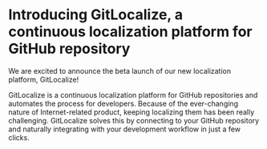 # Introducing GitLocalize, a continuous localization platform for GitHub repository

We are excited to announce the beta launch of our new localization platform, GitLocalize!

GitLocalize is a continuous localization platform for GitHub repositories and automates the process for developers. Because of the ever-changing nature of Internet-related product, keeping localizing them has been really challenging. GitLocalize solves this by connecting to your GitHub repository and naturally integrating with your development workflow in just a few clicks.
